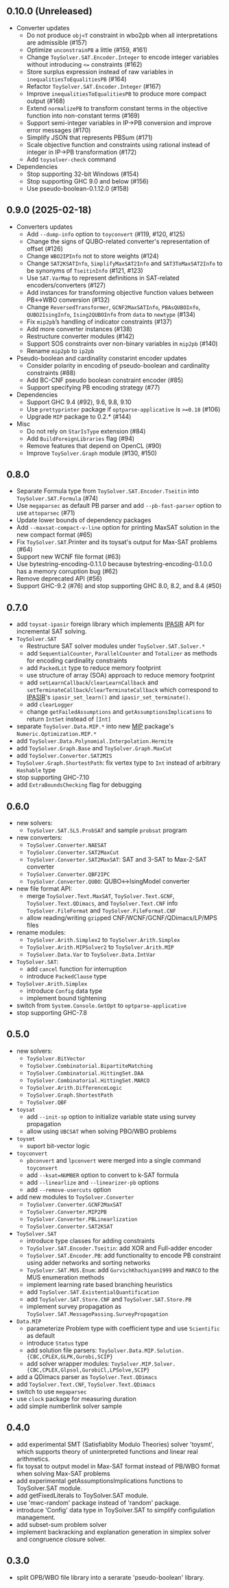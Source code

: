 0.10.0 (Unreleased)
-----

* Converter updates
  * Do not produce `obj<T` constraint in wbo2pb when all interpretations are admissible (#157)
  * Optimize `unconstrainPB` a little (#159, #161)
  * Change `ToySolver.SAT.Encoder.Integer` to encode integer variables without introducing `<=` constraints (#162)
  * Store surplus expression instead of raw variables in `inequalitiesToEqualitiesPB` (#164)
  * Refactor `ToySolver.SAT.Encoder.Integer` (#167)
  * Improve `inequalitiesToEqualitiesPB` to produce more compact output (#168)
  * Extend `normalizePB` to transform constant terms in the objective function into non-constant terms (#169)
  * Support semi-integer variables in IP→PB conversion and improve error messages (#170)
  * Simplify JSON that represents PBSum (#171)
  * Scale objective function and constraints using rational instead of integer in IP→PB transformation (#172)
  * Add `toysolver-check` command
* Dependencies
  * Stop supporting 32-bit Windows (#154)
  * Stop supporting GHC 9.0 and below (#156)
  * Use pseudo-boolean-0.1.12.0 (#158)

0.9.0 (2025-02-18)
-----

* Converters updates
  * Add `--dump-info` option to `toyconvert` (#119, #120, #125)
  * Change the signs of QUBO-related converter's representation of offset (#126)
  * Change `WBO2IPInfo` not to store weights (#124)
  * Change `SAT2KSATInfo`, `SimplifyMaxSAT2Info` and `SAT3ToMaxSAT2Info` to be synonyms of `TseitinInfo` (#121, #123)
  * Use `SAT.VarMap` to represent definitions in SAT-related encoders/converters (#127)
  * Add instances for transforming objective function values between PB↔WBO conversion (#132)
  * Change `ReversedTransformer`, `GCNF2MaxSATInfo`, `PBAsQUBOInfo`, `QUBO2IsingInfo`, `Ising2QUBOInfo` from `data` to `newtype` (#134)
  * Fix `mip2pb`’s handling of indicator constraints (#137)
  * Add more converter instances (#138)
  * Restructure converter modules (#142)
  * Support SOS constraints over non-binary variables in `mip2pb` (#140)
  * Rename `mip2pb` to `ip2pb`
* Pseudo-boolean and cardinality constarint encoder updates
  * Consider polarity in encoding of pseudo-boolean and cardinality constraints (#88)
  * Add BC-CNF pseudo boolean constraint encoder (#85)
  * Support specifying PB encoding strategy (#77)
* Dependencies
  * Support GHC 9.4 (#92), 9.6, 9.8, 9.10
  * Use `prettyprinter` package if `optparse-applicative` is `>=0.18` (#106)
  * Upgrade `MIP` package to 0.2.* (#144)
* Misc
  * Do not rely on `StarIsType` extension (#84)
  * Add `BuildForeignLibraries` flag (#94)
  * Remove features that depend on OpenCL (#90)
  * Improve `ToySolver.Graph` module (#130, #150)

0.8.0
-----

* Separate Formula type from `ToySolver.SAT.Encoder.Tseitin` into `ToySolver.SAT.Formula` (#74)
* Use `megaparsec` as default PB parser and add `--pb-fast-parser` option to use `attoparsec` (#71)
* Update lower bounds of dependency packages
* Add `--maxsat-compact-v-line` option for printing MaxSAT solution in the new compact format (#65)
* Fix `ToySolver.SAT`.Printer and its toysat's output for Max-SAT problems  (#64)
* Support new WCNF file format (#63)
* Use bytestring-encoding-0.1.1.0 because bytestring-encoding-0.1.0.0 has a memory corruption bug (#62)
* Remove deprecated API (#56)
* Support GHC-9.2 (#76) and stop supporting GHC 8.0, 8.2, and 8.4 (#50)

0.7.0
-----

* add `toysat-ipasir` foreign library which implements [IPASIR](https://github.com/biotomas/ipasir) API for incremental SAT solving.
* `ToySolver.SAT`
  * Restructure SAT solver modules under `ToySolver.SAT.Solver.*`
  * add `SequentialCounter`, `ParallelCounter` and `Totalizer` as methods for encoding cardinality constraints
  * add `PackedLit` type to reduce memory footprint
  * use structure of array (SOA) approach to reduce memory footprint
  * add `setLearnCallback`/`clearLearnCallback` and `setTerminateCallback`/`clearTerminateCallback` which correspond to [IPASIR](https://github.com/biotomas/ipasir)'s `ipasir_set_learn()` and `ipasir_set_terminate()`.
  * add `clearLogger`
  * change `getFailedAssumptions` and `getAssumptionsImplications` to return `IntSet` instead of `[Int]`
* separate `ToySolver.Data.MIP.*` into new [MIP](http://hackage.haskell.org/package/MIP) package's `Numeric.Optimization.MIP.*`
* add `ToySolver.Data.Polynomial.Interpolation.Hermite`
* add `ToySolver.Graph.Base` and `ToySolver.Graph.MaxCut`
* add `ToySolver.Converter.SAT2MIS`
* `ToySolver.Graph.ShortestPath`: fix vertex type to `Int` instead of arbitrary `Hashable` type
* stop supporting GHC-7.10
* add `ExtraBoundsChecking` flag for debugging

0.6.0
-----
* new solvers:
  * `ToySolver.SAT.SLS.ProbSAT` and sample `probsat` program
* new converters:
  * `ToySolver.Converter.NAESAT`
  * `ToySolver.Converter.SAT2MaxCut`
  * `ToySolver.Converter.SAT2MaxSAT`: SAT and 3-SAT to Max-2-SAT converter
  * `ToySolver.Converter.QBF2IPC`
  * `ToySolver.Converter.QUBO`: QUBO↔IsingModel converter
* new file format API:
  * merge `ToySolver.Text.MaxSAT`, `ToySolver.Text.GCNF`, `ToySolver.Text.QDimacs`, and `ToySolver.Text.CNF`
    info `ToySolver.FileFormat` and `ToySolver.FileFormat.CNF`
  * allow reading/writing `gzip`ped CNF/WCNF/GCNF/QDimacs/LP/MPS files
* rename modules:
  * `ToySolver.Arith.Simplex2` to `ToySolver.Arith.Simplex`
  * `ToySolver.Arith.MIPSolver2` to `ToySolver.Arith.MIP`
  * `ToySolver.Data.Var` to `ToySolver.Data.IntVar`
* `ToySolver.SAT`:
  * add `cancel` function for interruption
  * introduce `PackedClause` type
* `ToySolver.Arith.Simplex`
  * introduce `Config` data type
  * implement bound tightening
* switch from `System.Console.GetOpt` to `optparse-applicative`
* stop supporting GHC-7.8

0.5.0
-----
* new solvers:
  * `ToySolver.BitVector`
  * `ToySolver.Combinatorial.BipartiteMatching`
  * `ToySolver.Combinatorial.HittingSet.DAA`
  * `ToySolver.Combinatorial.HittingSet.MARCO`
  * `ToySolver.Arith.DifferenceLogic`
  * `ToySolver.Graph.ShortestPath`
  * `ToySolver.QBF`
* `toysat`
  * add `--init-sp` option to initialize variable state using survey propagation
  * allow using `UBCSAT` when solving PBO/WBO problems
* `toysmt`
  * suport bit-vector logic
* `toyconvert`
  * `pbconvert` and `lpconvert` were merged into a single command `toyconvert`
  * add `--ksat=NUMBER` option to convert to k-SAT formula
  * add `--linearlize` and `--linearizer-pb` options
  * add `--remove-usercuts` option
* add new modules to `ToySolver.Converter`
  * `ToySolver.Converter.GCNF2MaxSAT`
  * `ToySolver.Converter.MIP2PB`
  * `ToySolver.Converter.PBLinearlization`
  * `ToySolver.Converter.SAT2KSAT`
* `ToySolver.SAT`
  * introduce type classes for adding constraints
  * `ToySolver.SAT.Encoder.Tseitin`: add XOR and Full-adder encoder
  * `ToySolver.SAT.Encoder.PB`: add functionality to encode PB constraint using adder networks and sorting networks
  * `ToySolver.SAT.MUS.Enum`: add `GurvichKhachiyan1999` and `MARCO` to the MUS enumeration methods
  * implement learning rate based branching heuristics
  * add `ToySolver.SAT.ExistentialQuantification`
  * add `ToySolver.SAT.Store.CNF` and `ToySolver.SAT.Store.PB`
  * implement survey propagation as `ToySolver.SAT.MessagePassing.SurveyPropagation`
* `Data.MIP`
  * parameterize Problem type with coefficient type and use `Scientific` as default
  * introduce `Status` type
  * add solution file parsers: `ToySolver.Data.MIP.Solution.{CBC,CPLEX,GLPK,Gurobi,SCIP}`
  * add solver wrapper modules: `ToySolver.MIP.Solver.{CBC,CPLEX,Glpsol,GurobiCl,LPSolve,SCIP}`
* add a QDimacs parser as `ToySolver.Text.QDimacs`
* add `ToySolver.Text.CNF`, `ToySolver.Text.QDimacs`
* switch to use `megaparsec`
* use `clock` package for measuring duration
* add simple numberlink solver sample

0.4.0
-----
* add experimental SMT (Satisfiablity Modulo Theories) solver 'toysmt', which supports theory of uninterpreted functions and linear real arithmetics.
* fix toysat to output model in Max-SAT format instead of PB/WBO format when solving Max-SAT problems
* add experimental getAssumptionsImplications functions to ToySolver.SAT module.
* add getFixedLiterals to ToySolver.SAT module.
* use 'mwc-random' package instead of 'random' package.
* introduce 'Config' data type in ToySolver.SAT to simplify configulation management.
* add subset-sum problem solver
* implement backracking and explanation generation in simplex solver and congruence closure solver.

0.3.0
-----
* split OPB/WBO file library into a serarate 'pseudo-boolean' library.

